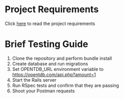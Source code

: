 # Project Requirements
Click [here](REQUIREMENTS.md) to read the project requirements

# Brief Testing Guide

1. Clone the repository and perform bundle install
2. Create database and run migrations
4. Set OPENTDB_URL environment variable to https://opentdb.com/api.php?amount=1
5. Start the Rails server
6. Run RSpec tests and confirm that they are passing 
7. Shoot your Postman requests
